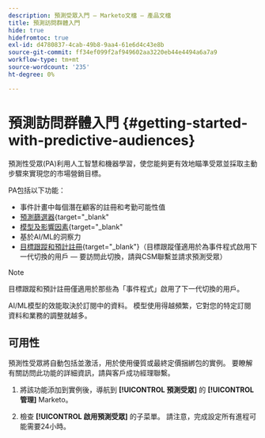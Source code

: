```yaml
---
description: 預測受眾入門 — Marketo文檔 — 產品文檔
title: 預測訪問群體入門
hide: true
hidefromtoc: true
exl-id: d4780837-4cab-49b8-9aa4-61e6d4c43e8b
source-git-commit: ff34ef099f2af949602aa3220eb44e4494a6a7a9
workflow-type: tm+mt
source-wordcount: '235'
ht-degree: 0%

---
```


# 預測訪問群體入門 {#getting-started-with-predictive-audiences}

預測性受眾(PA)利用人工智慧和機器學習，使您能夠更有效地瞄準受眾並採取主動步驟來實現您的市場營銷目標。

PA包括以下功能：

* 事件計畫中每個潛在顧客的註冊和考勤可能性值
* [預測篩選器](/help/marketo/product-docs/core-marketo-concepts/predictive-audiences/predictive-filters.md){target=&quot;_blank&quot;
* [模型及影響因素](/help/marketo/product-docs/core-marketo-concepts/predictive-audiences/models-and-insights.md){target=&quot;_blank&quot;
* 基於AI/ML的洞察力
* [目標跟蹤和預計註冊](/help/marketo/product-docs/core-marketo-concepts/predictive-audiences/understanding-goal-tracking-and-projected-registrations.md){target=&quot;_blank&quot;}（目標跟蹤僅適用於為事件程式啟用下一代切換的用戶 — 要訪問此切換，請與CSM聯繫並請求預測受眾）

>[!NOTE]
>
>目標跟蹤和預計註冊僅適用於那些為「事件程式」啟用了下一代切換的用戶。

AI/ML模型的效能取決於訂閱中的資料。 模型使用得越頻繁，它對您的特定訂閱資料和業務的調整就越多。

## 可用性

預測性受眾將自動包括並激活，用於使用優質或最終定價捆綁包的實例。 要瞭解有關訪問此功能的詳細資訊，請與客戶成功經理聯繫。

1. 將該功能添加到實例後，導航到 **[!UICONTROL 預測受眾]** 的 **[!UICONTROL 管理]** Marketo。

1. 檢查 **[!UICONTROL 啟用預測受眾]** 的子菜單。 請注意，完成設定所有進程可能需要24小時。

